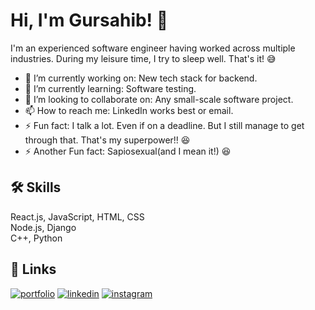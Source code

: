 
# Hi, I'm Gursahib! 👋


I'm an experienced software engineer having worked across multiple industries.
During my leisure time, I try to sleep well. That's it! :sweat_smile: 


- 🔭 I’m currently working on: New tech stack for backend.
- 🌱 I’m currently learning: Software testing.
- 👯 I’m looking to collaborate on: Any small-scale software project.
- 📫 How to reach me: LinkedIn works best or email.
- ⚡ Fun fact: I talk a lot. Even if on a deadline. But I still manage to get through that. That's my superpower!! :laughing:
- ⚡ Another Fun fact: Sapiosexual(and I mean it!) :laughing:

## 🛠 Skills
React.js, JavaScript, HTML, CSS<br>
Node.js, Django <br>
C++, Python

## 🔗 Links
[![portfolio](https://img.shields.io/badge/my_portfolio-000?style=for-the-badge&logo=ko-fi&logoColor=white)](https://codesahib.com/)
[![linkedin](https://img.shields.io/badge/linkedin-0A66C2?style=for-the-badge&logo=linkedin&logoColor=white)](https://www.linkedin.com/in/singh-gursahib/)
[![instagram](https://img.shields.io/badge/instagram-1DA1F2?style=for-the-badge&logo=instagram&logoColor=white)](https://www.instagram.com/gursahib__singh/?hl=en)
